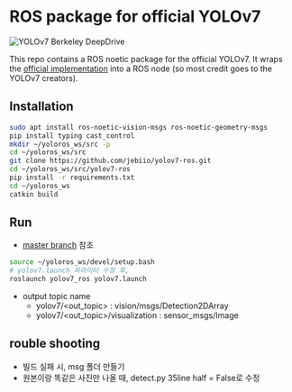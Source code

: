# ROS package for official YOLOv7

![YOLOv7 Berkeley DeepDrive](berkeley_example.png)

This repo contains a ROS noetic package for the official YOLOv7. It wraps the 
[official implementation](https://github.com/WongKinYiu/yolov7) into a ROS node (so most credit 
goes to the YOLOv7 creators).

## Installation

```bash
sudo apt install ros-noetic-vision-msgs ros-noetic-geometry-msgs
pip install typing cast_control
mkdir ~/yoloros_ws/src -p
cd ~/yoloros_ws/src
git clone https://github.com/jebiio/yolov7-ros.git
cd ~/yoloros_ws/src/yolov7-ros
pip install -r requirements.txt
cd ~/yoloros_ws
catkin build
```

## Run
* [master branch](https://github.com/jebiio/yolov7-ros) 참조

```bash
source ~/yoloros_ws/devel/setup.bash
# yolov7.launch 파라미터 수정 후,
roslaunch yolov7_ros yolov7.launch
```
* output topic name
  * yolov7/<out_topic> : vision/msgs/Detection2DArray
  * yolov7/<out_topic>/visualization : sensor_msgs/Image

## rouble shooting
* 빌드 실패 시, msg 폴더 만들기
* 원본이랑 똑같은 사진만 나올 때, detect.py 35line half = False로 수정
